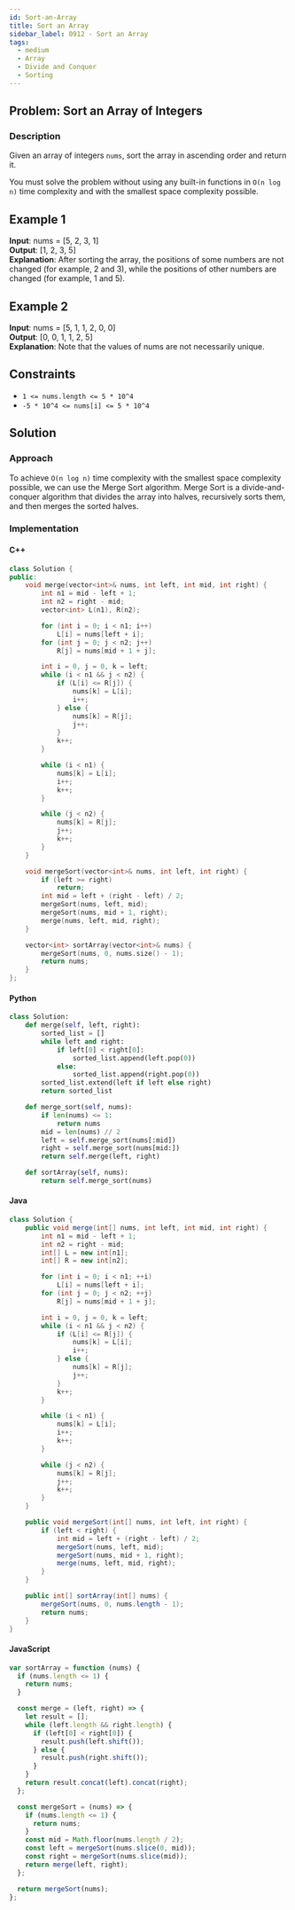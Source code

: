 ```yaml
---
id: Sort-an-Array
title: Sort an Array
sidebar_label: 0912 - Sort an Array
tags:
  - medium
  - Array
  - Divide and Conquer
  - Sorting
---
```


## Problem: Sort an Array of Integers

### Description

Given an array of integers `nums`, sort the array in ascending order and return it.

You must solve the problem without using any built-in functions in `O(n log n)` time complexity and with the smallest space complexity possible.

## Example 1

**Input**: nums = [5, 2, 3, 1]  
**Output**: [1, 2, 3, 5]  
**Explanation**: After sorting the array, the positions of some numbers are not changed (for example, 2 and 3), while the positions of other numbers are changed (for example, 1 and 5).

## Example 2

**Input**: nums = [5, 1, 1, 2, 0, 0]  
**Output**: [0, 0, 1, 1, 2, 5]  
**Explanation**: Note that the values of nums are not necessarily unique.

## Constraints

- `1 <= nums.length <= 5 * 10^4`
- `-5 * 10^4 <= nums[i] <= 5 * 10^4`

## Solution

### Approach

To achieve `O(n log n)` time complexity with the smallest space complexity possible, we can use the Merge Sort algorithm. Merge Sort is a divide-and-conquer algorithm that divides the array into halves, recursively sorts them, and then merges the sorted halves.

### Implementation

#### C++

```cpp
class Solution {
public:
    void merge(vector<int>& nums, int left, int mid, int right) {
        int n1 = mid - left + 1;
        int n2 = right - mid;
        vector<int> L(n1), R(n2);

        for (int i = 0; i < n1; i++)
            L[i] = nums[left + i];
        for (int j = 0; j < n2; j++)
            R[j] = nums[mid + 1 + j];

        int i = 0, j = 0, k = left;
        while (i < n1 && j < n2) {
            if (L[i] <= R[j]) {
                nums[k] = L[i];
                i++;
            } else {
                nums[k] = R[j];
                j++;
            }
            k++;
        }

        while (i < n1) {
            nums[k] = L[i];
            i++;
            k++;
        }

        while (j < n2) {
            nums[k] = R[j];
            j++;
            k++;
        }
    }

    void mergeSort(vector<int>& nums, int left, int right) {
        if (left >= right)
            return;
        int mid = left + (right - left) / 2;
        mergeSort(nums, left, mid);
        mergeSort(nums, mid + 1, right);
        merge(nums, left, mid, right);
    }

    vector<int> sortArray(vector<int>& nums) {
        mergeSort(nums, 0, nums.size() - 1);
        return nums;
    }
};
```

#### Python

```python
class Solution:
    def merge(self, left, right):
        sorted_list = []
        while left and right:
            if left[0] < right[0]:
                sorted_list.append(left.pop(0))
            else:
                sorted_list.append(right.pop(0))
        sorted_list.extend(left if left else right)
        return sorted_list

    def merge_sort(self, nums):
        if len(nums) <= 1:
            return nums
        mid = len(nums) // 2
        left = self.merge_sort(nums[:mid])
        right = self.merge_sort(nums[mid:])
        return self.merge(left, right)

    def sortArray(self, nums):
        return self.merge_sort(nums)
```

#### Java

```java
class Solution {
    public void merge(int[] nums, int left, int mid, int right) {
        int n1 = mid - left + 1;
        int n2 = right - mid;
        int[] L = new int[n1];
        int[] R = new int[n2];

        for (int i = 0; i < n1; ++i)
            L[i] = nums[left + i];
        for (int j = 0; j < n2; ++j)
            R[j] = nums[mid + 1 + j];

        int i = 0, j = 0, k = left;
        while (i < n1 && j < n2) {
            if (L[i] <= R[j]) {
                nums[k] = L[i];
                i++;
            } else {
                nums[k] = R[j];
                j++;
            }
            k++;
        }

        while (i < n1) {
            nums[k] = L[i];
            i++;
            k++;
        }

        while (j < n2) {
            nums[k] = R[j];
            j++;
            k++;
        }
    }

    public void mergeSort(int[] nums, int left, int right) {
        if (left < right) {
            int mid = left + (right - left) / 2;
            mergeSort(nums, left, mid);
            mergeSort(nums, mid + 1, right);
            merge(nums, left, mid, right);
        }
    }

    public int[] sortArray(int[] nums) {
        mergeSort(nums, 0, nums.length - 1);
        return nums;
    }
}
```

#### JavaScript

```javascript
var sortArray = function (nums) {
  if (nums.length <= 1) {
    return nums;
  }

  const merge = (left, right) => {
    let result = [];
    while (left.length && right.length) {
      if (left[0] < right[0]) {
        result.push(left.shift());
      } else {
        result.push(right.shift());
      }
    }
    return result.concat(left).concat(right);
  };

  const mergeSort = (nums) => {
    if (nums.length <= 1) {
      return nums;
    }
    const mid = Math.floor(nums.length / 2);
    const left = mergeSort(nums.slice(0, mid));
    const right = mergeSort(nums.slice(mid));
    return merge(left, right);
  };

  return mergeSort(nums);
};
```
